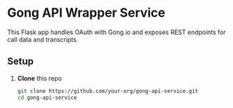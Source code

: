 # Gong API Wrapper Service

This Flask app handles OAuth with Gong.io and exposes REST endpoints for call data and transcripts.

## Setup

1. **Clone** this repo  
   ```bash
   git clone https://github.com/your-org/gong-api-service.git
   cd gong-api-service

